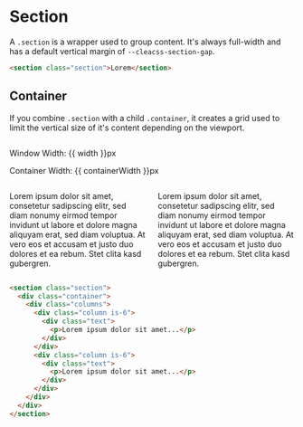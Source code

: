 ---
---

<script setup>
  import { useRoute } from 'vitepress';
  import { watchEffect, ref, onMounted } from "vue";
  const route = useRoute();
  const addOrRemoveStyles = (route) => {
    if(route.path.includes('section')) {
      const style = document.createElement('style');
      style.id = 'containerstyle';
      style.innerText = `.page > .container, .next-and-prev-link > .container {max-width: none !important;}`;
      document.documentElement.appendChild(style);
    } else {
      if(document.getElementById('containerstyle')) {
        document.getElementById('containerstyle').remove();
      }
    }
  }


  const width = ref(0);
  const containerWidth = ref(0);
  const container = ref(null)


  onMounted(() => {
    watchEffect(() => addOrRemoveStyles(route))
    container.value = document.getElementById('cleacss-container');
    containerWidth.value = container.value.clientWidth;
    window.addEventListener('resize', () => {
      containerWidth.value = container.value.clientWidth;
      width.value = window.innerWidth;
    })
  })
  </script>

# Section

A `.section` is a wrapper used to group content. It's always full-width and has a default vertical margin of `--cleacss-section-gap`.

```html
<section class="section">Lorem</section>
```

## Container

If you combine `.section` with a child `.container`, it creates a grid used to limit the vertical size of it's content depending on the viewport.

<div class="cleacss-demo">
<section class="section">
  <div id="cleacss-container" class="container py-1">
    <div class="columns mb-2">
      <div class="column has-text-right">
        <div class="infobox">
          <p class="title has-size-7 my-0">Window Width: {{ width }}px</p>
          <p class="title has-size-7 my-0">Container Width: {{ containerWidth }}px</p>
        </div>
      </div>
    </div>
    <div class="columns">
      <div class="column is-6">
        <div class="text">
          <p>
          Lorem ipsum dolor sit amet, consetetur sadipscing elitr, sed diam nonumy eirmod tempor invidunt ut labore et dolore magna aliquyam erat, sed diam voluptua. At vero eos et accusam et justo duo dolores et ea rebum. Stet clita kasd gubergren.
          </p>
        </div>
      </div>
      <div class="column is-6">
        <div class="text">
          <p>
          Lorem ipsum dolor sit amet, consetetur sadipscing elitr, sed diam nonumy eirmod tempor invidunt ut labore et dolore magna aliquyam erat, sed diam voluptua. At vero eos et accusam et justo duo dolores et ea rebum. Stet clita kasd gubergren.
          </p>
        </div>
      </div>
    </div>
  </div>
  </section>
</div>

<section class="section">
<div class="container">

```html
<section class="section">
  <div class="container">
    <div class="columns">
      <div class="column is-6">
        <div class="text">
          <p>Lorem ipsum dolor sit amet...</p>
        </div>
      </div>
      <div class="column is-6">
        <div class="text">
          <p>Lorem ipsum dolor sit amet...</p>
        </div>
      </div>
    </div>
  </div>
</section>
```

</div>
</section>
